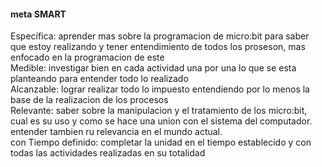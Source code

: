 #### meta SMART
Específica: aprender mas sobre la programacion de micro:bit para saber que estoy realizando y tener entendimiento de todos los proseson, mas enfocado en la programacion de este  
Medible: investigar bien en cada actividad una por una lo que se esta planteando para entender todo lo realizado  
Alcanzable: lograr realizar todo lo impuesto entendiendo por lo menos la base de la realizacion de los procesos   
Relevante: saber sobre la manipulacion y el tratamiento de los micro:bit, cual es su uso y como se hace una union con el sistema del computador. entender tambien ru relevancia en el mundo actual.  
con Tiempo definido: completar la unidad en el tiempo establecido y con todas las actividades realizadas en su totalidad  
